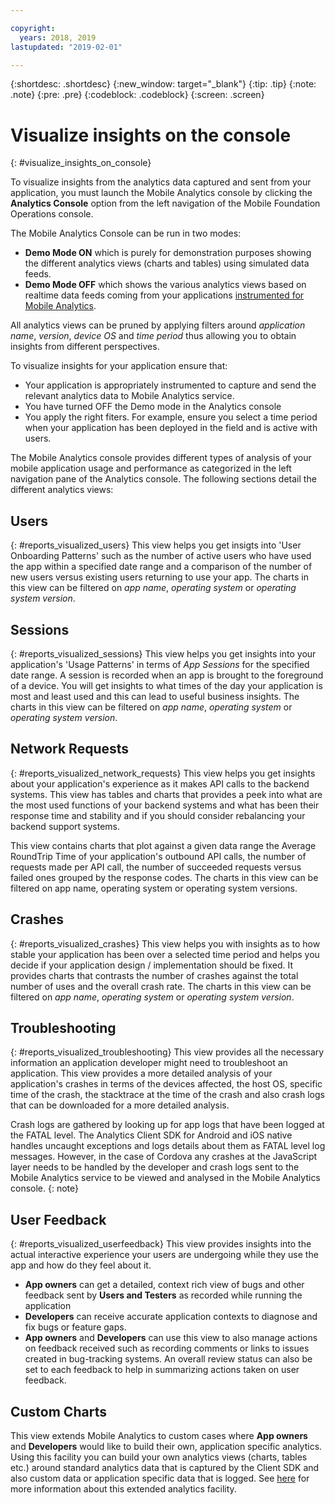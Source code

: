 ```yaml
---

copyright:
  years: 2018, 2019
lastupdated: "2019-02-01"

---
```


{:shortdesc: .shortdesc}
{:new_window: target="_blank"}
{:tip: .tip}
{:note: .note}
{:pre: .pre}
{:codeblock: .codeblock}
{:screen: .screen}

# Visualize insights on the console
{: #visualize_insights_on_console}

To visualize insights from the analytics data captured and sent from your application, you must launch the Mobile Analytics console by clicking the **Analytics Console** option from the left navigation of the Mobile Foundation Operations console.

The Mobile Analytics Console can be run in two modes:
  - **Demo Mode ON** which is purely for demonstration purposes showing the different analytics views (charts and tables) using simulated data feeds.
  - **Demo Mode OFF** which shows the various analytics views based on realtime data feeds coming from your applications [instrumented for Mobile Analytics](/docs/services/mobilefoundation/instrument_an_app.html).
  
All analytics views can be pruned by applying filters around *application name*, *version*, *device OS* and *time period* thus allowing you to obtain insights from different perspectives.

To visualize insights for your application ensure that:
  - Your application is appropriately instrumented to capture and send the relevant analytics data to Mobile Analytics service.
  - You have turned OFF the Demo mode in the Analytics console
  - You apply the right fiters.  For example, ensure you select a time period when your application has been deployed in the field and is active with users.

The Mobile Analytics console provides different types of analysis of your mobile application usage and performance as categorized in the left navigation pane of the Analytics console.  The following sections detail the different analytics views: 


## Users
{: #reports_visualized_users}
This view helps you get insigts into 'User Onboarding Patterns' such as the number of active users who have used the app within a specified date range and a comparison of the number of new users versus existing users returning to use your app.
The charts in this view can be filtered on *app name*, *operating system* or *operating system version*.

## Sessions
{: #reports_visualized_sessions}
This view helps you get insights into your application's 'Usage Patterns' in terms of *App Sessions* for the specified date range. A session is recorded when an app is brought to the foreground of a device.  You will get insights to what times of the day your application is most and least used and this can lead to useful business insights. The charts in this view can be filtered on *app name*, *operating system* or *operating system version*.

## Network Requests
{: #reports_visualized_network_requests}
This view helps you get insights about your application's experience as it makes API calls to the backend systems.  This view has tables and charts that provides a peek into what are the most used functions of your backend systems and what has been their response time and stability and if you should consider rebalancing your backend support systems.

This view contains charts that plot against a given data range the Average RoundTrip Time of your application's outbound API calls, the number of requests made per API call, the number of succeeded requests versus failed ones grouped by the response codes.  The charts in this view can be filtered on app name, operating system or operating system versions.

## Crashes
{: #reports_visualized_crashes}
This view helps you with insights as to how stable your application has been over a selected time period and helps you decide if your application design / implementation should be fixed.  It provides charts that contrasts the number of crashes against the total number of uses and the overall crash rate.  The charts in this view can be filtered on *app name*, *operating system* or *operating system version*.


## Troubleshooting
{: #reports_visualized_troubleshooting}
This view provides all the necessary information an application developer might need to troubleshoot an application.  This view provides a more detailed analysis of your application's crashes in terms of the devices affected, the host OS, specific time of the crash, the stacktrace at the time of the crash and also crash logs that can be downloaded for a more detailed analysis.  

Crash logs are gathered by looking up for app logs that have been logged at the FATAL level.  The Analytics Client SDK for Android and iOS native handles uncaught exceptions and logs details about them as FATAL level log messages.  However, in the case of Cordova any crashes at the JavaScript layer needs to be handled by the developer and crash logs sent to the Mobile Analytics service to be viewed and analysed in the Mobile Analytics console.
{: note}


## User Feedback
{: #reports_visualized_userfeedback}
This view provides insights into the actual interactive experience your users are undergoing while they use the app and how do they feel about it.

* **App owners** can get a detailed, context rich view of bugs and other feedback sent by **Users and Testers**  as recorded while running the application
* **Developers** can receive accurate application contexts to diagnose and fix bugs or feature gaps.
* **App owners** and **Developers** can use this view to also manage actions on feedback received such as recording comments or links to issues created in bug-tracking systems.  An overall review status can also be set to each feedback to help in summarizing actions taken on user feedback.

## Custom Charts
This view extends Mobile Analytics to custom cases where **App owners** and **Developers** would like to build their own, application specific analytics.   Using this facility you can build your own analytics views (charts, tables etc.) around standard analytics data that is captured by the Client SDK and also custom data or application specific data that is logged.  See [here](/docs/services/mobilefoundation/build_custom_charts.html) for more information about this extended analytics facility.

